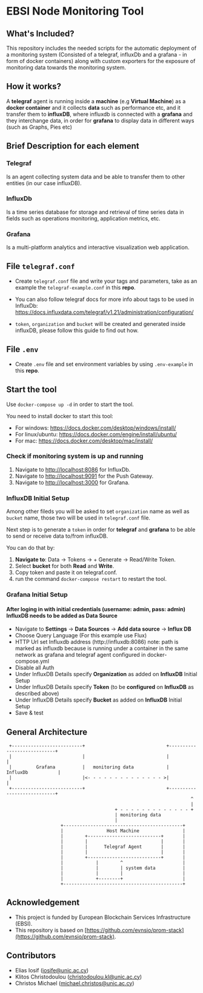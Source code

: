 # EBSI Node Monitoring Tool

## What's Included?

This repository includes the needed scripts for the automatic deployment of a monitoring system (Consisted of a telegraf, influxDb and a grafana - in form of docker containers) along with custom exporters for the exposure of monitoring data towards the monitoring system.

## How it works?

A **telegraf** agent is running inside a **machine** (e.g **Virtual Machine**) as a **docker container** and it collects **data** such as performance etc, and it transfer them to **influxDB**, where influxdb is connected with a **grafana** and they interchange data, in order for **grafana** to display data in different ways (such as Graphs, Pies etc)

## Brief Description for each element

### Telegraf

Is an agent collecting system data and be able to transfer them to other entities (in our case influxDB).

### InfluxDb

Is a time series database for storage and retrieval of time series data in fields such as operations monitoring, application metrics, etc.

### Grafana

Is a multi-platform analytics and interactive visualization web application.

## File `telegraf.conf`

- Create `telegraf.conf` file and write your tags and parameters, take as an example the `telegraf-example.conf` in this **repo**.

- You can also follow telegraf docs for more info about tags to be used in InfluxDb: https://docs.influxdata.com/telegraf/v1.21/administration/configuration/

- `token`, `organization` and `bucket` will be created and generated inside influxDB, please follow this guide to find out how.

## File `.env`

- Create `.env` file and set environment variables by using `.env-example` in this **repo**.

## Start the tool

Use `docker-compose up -d` in order to start the tool.

You need to install docker to start this tool:

- For windows: https://docs.docker.com/desktop/windows/install/
- For linux/ubuntu: https://docs.docker.com/engine/install/ubuntu/
- For mac: https://docs.docker.com/desktop/mac/install/

### Check if monitoring system is up and running

1. Navigate to [http://localhost:8086]() for InfluxDb.
2. Navigate to [http://localhost:9091]() for the Push Gateway.
3. Navigate to [http://localhost:3000]() for Grafana.

### InfluxDB Initial Setup

Among other fileds you will be asked to set `organization` name as well as `bucket` name, those two will be used in `telegraf.conf` file.

Next step is to generate a `token` in order for **telegraf** and **grafana** to be able to send or receive data to/from influxDB.

You can do that by:

1. **Navigate to**: Data -> Tokens -> + Generate -> Read/Write Token.
2. Select **bucket** for both **Read** and **Write**.
3. Copy token and paste it on telegraf.conf.
4. run the command `docker-compose restart` to restart the tool.

### Grafana Initial Setup

#### After loging in with initial credentials (username: admin, pass: admin) InfluxDB needs to be added as Data Source

- Navigate to **Settings** -> **Data Sources** -> **Add data source** -> **Influx DB**
- Choose Query Language (For this example use Flux)
- HTTP Url set Influxdb address (http://influxdb:8086) note: path is marked as influxdb because is running under a container in the same network as grafana and telegraf agent configured in docker-compose.yml
- Disable all Auth
- Under InfluxDB Details specify **Organization** as added on **InfluxDB** Initial Setup
- Under InfluxDB Details specify **Token** (to be **configured** on **InfluxDB** as described above)
- Under InfluxDB Details specify **Bucket** as added on **InfluxDB** Initial Setup
- Save & test

## General Architecture

```
 +--------------------------+                              +----------------------------+
 |                          |                              |                            |
 |         Grafana          |   monitoring data            |         InfluxDb           |
 |                          |<- - - - - - - - - - - - - - >|                            |
 +--------------------------+                              +----------------------------+
                                                                    ^
                                                                    |
                                        + - - - - - - - - - - - - - +
                                        | monitoring data
                                        |
                    +--------------------------------------------+
                    |                Host Machine                |
                    |        +---------------------------+       |
                    |        |                           |       |
                    |        |      Telegraf Agent       |       |
                    |        |                           |       |
                    |        +---------------------------+       |
                    |            |        ^                      |
                    |            |        | system data          |
                    |            |        |                      |
                    |            +--------+                      |
                    +--------------------------------------------+
```

## Acknowledgement

- This project is funded by European Blockchain Services Infrastructure (EBSI).
- This repository is based on [https://github.com/evnsio/prom-stack](https://github.com/evnsio/prom-stack).

## Contributors

- Elias Iosif (iosife@unic.ac.cy)
- Klitos Christodoulou (christodoulou.kl@unic.ac.cy)
- Christos Michael (michael.christos@unic.ac.cy)
